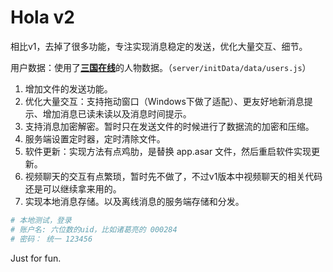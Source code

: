 # Hola v2

相比v1，去掉了很多功能，专注实现消息稳定的发送，优化大量交互、细节。

用户数据：使用了[**三国在线**](http://www.e3ol.com)的人物数据。（`server/initData/data/users.js`）

1. 增加文件的发送功能。
2. 优化大量交互：支持拖动窗口（Windows下做了适配）、更友好地新消息提示、增加消息已读未读以及消息时间提示。
3. 支持消息加密解密。暂时只在发送文件的时候进行了数据流的加密和压缩。
4. 服务端设置定时器，定时清除文件。
5. 软件更新：实现方法有点鸡肋，是替换 app.asar 文件，然后重启软件实现更新。
6. 视频聊天的交互有点繁琐，暂时先不做了，不过v1版本中视频聊天的相关代码还是可以继续拿来用的。
7. 实现本地消息存储。以及离线消息的服务端存储和分发。


```bash
# 本地测试，登录
# 账户名: 六位数的uid，比如诸葛亮的 000284
# 密码： 统一 123456
```


Just for fun.